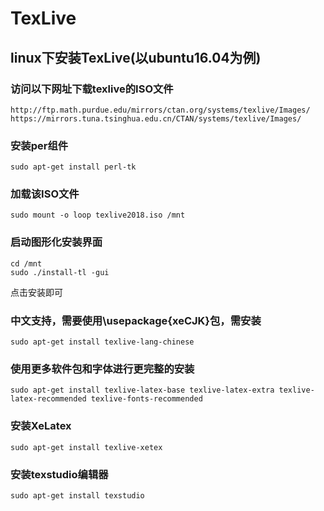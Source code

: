 # TexLive

## linux下安装TexLive(以ubuntu16.04为例)

### 访问以下网址下载texlive的ISO文件
```
http://ftp.math.purdue.edu/mirrors/ctan.org/systems/texlive/Images/
https://mirrors.tuna.tsinghua.edu.cn/CTAN/systems/texlive/Images/
```

### 安装per组件
```
sudo apt-get install perl-tk
```

### 加载该ISO文件
```
sudo mount -o loop texlive2018.iso /mnt
```
### 启动图形化安装界面
```
cd /mnt
sudo ./install-tl -gui
```
点击安装即可

### 中文支持，需要使用\usepackage{xeCJK}包，需安装
```
sudo apt-get install texlive-lang-chinese
```

### 使用更多软件包和字体进行更完整的安装
```
sudo apt-get install texlive-latex-base texlive-latex-extra texlive-latex-recommended texlive-fonts-recommended
```
### 安装XeLatex
```
sudo apt-get install texlive-xetex
```
### 安装texstudio编辑器
```
sudo apt-get install texstudio
```
